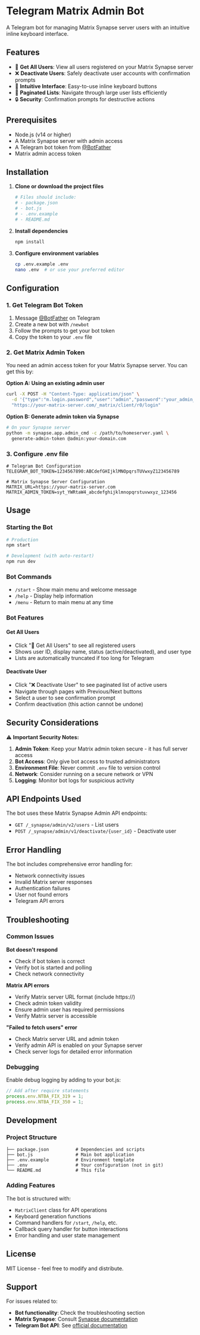 # Telegram Matrix Admin Bot

A Telegram bot for managing Matrix Synapse server users with an intuitive inline keyboard interface.

## Features

- 👥 **Get All Users**: View all users registered on your Matrix Synapse server
- ❌ **Deactivate Users**: Safely deactivate user accounts with confirmation prompts
- 📱 **Intuitive Interface**: Easy-to-use inline keyboard buttons
- 📄 **Paginated Lists**: Navigate through large user lists efficiently
- 🔒 **Security**: Confirmation prompts for destructive actions

## Prerequisites

- Node.js (v14 or higher)
- A Matrix Synapse server with admin access
- A Telegram bot token from [@BotFather](https://t.me/botfather)
- Matrix admin access token

## Installation

1. **Clone or download the project files**
   ```bash
   # Files should include:
   # - package.json
   # - bot.js
   # - .env.example
   # - README.md
   ```

2. **Install dependencies**
   ```bash
   npm install
   ```

3. **Configure environment variables**
   ```bash
   cp .env.example .env
   nano .env  # or use your preferred editor
   ```

## Configuration

### 1. Get Telegram Bot Token

1. Message [@BotFather](https://t.me/botfather) on Telegram
2. Create a new bot with `/newbot`
3. Follow the prompts to get your bot token
4. Copy the token to your `.env` file

### 2. Get Matrix Admin Token

You need an admin access token for your Matrix Synapse server. You can get this by:

**Option A: Using an existing admin user**
```bash
curl -X POST -H "Content-Type: application/json" \
  -d '{"type":"m.login.password","user":"admin","password":"your_admin_password"}' \
  "https://your-matrix-server.com/_matrix/client/r0/login"
```

**Option B: Generate admin token via Synapse**
```bash
# On your Synapse server
python -m synapse.app.admin_cmd -c /path/to/homeserver.yaml \
  generate-admin-token @admin:your-domain.com
```

### 3. Configure .env file

```env
# Telegram Bot Configuration
TELEGRAM_BOT_TOKEN=1234567890:ABCdefGHIjklMNOpqrsTUVwxyZ123456789

# Matrix Synapse Server Configuration  
MATRIX_URL=https://your-matrix-server.com
MATRIX_ADMIN_TOKEN=syt_YWRtaW4_abcdefghijklmnopqrstuvwxyz_123456
```

## Usage

### Starting the Bot

```bash
# Production
npm start

# Development (with auto-restart)
npm run dev
```

### Bot Commands

- `/start` - Show main menu and welcome message
- `/help` - Display help information
- `/menu` - Return to main menu at any time

### Bot Features

#### Get All Users
- Click "👥 Get All Users" to see all registered users
- Shows user ID, display name, status (active/deactivated), and user type
- Lists are automatically truncated if too long for Telegram

#### Deactivate User
- Click "❌ Deactivate User" to see paginated list of active users
- Navigate through pages with Previous/Next buttons
- Select a user to see confirmation prompt
- Confirm deactivation (this action cannot be undone)

## Security Considerations

⚠️ **Important Security Notes:**

1. **Admin Token**: Keep your Matrix admin token secure - it has full server access
2. **Bot Access**: Only give bot access to trusted administrators
3. **Environment File**: Never commit `.env` file to version control
4. **Network**: Consider running on a secure network or VPN
5. **Logging**: Monitor bot logs for suspicious activity

## API Endpoints Used

The bot uses these Matrix Synapse Admin API endpoints:

- `GET /_synapse/admin/v2/users` - List users
- `POST /_synapse/admin/v1/deactivate/{user_id}` - Deactivate user

## Error Handling

The bot includes comprehensive error handling for:

- Network connectivity issues
- Invalid Matrix server responses
- Authentication failures
- User not found errors
- Telegram API errors

## Troubleshooting

### Common Issues

**Bot doesn't respond**
- Check if bot token is correct
- Verify bot is started and polling
- Check network connectivity

**Matrix API errors**
- Verify Matrix server URL format (include https://)
- Check admin token validity
- Ensure admin user has required permissions
- Verify Matrix server is accessible

**"Failed to fetch users" error**
- Check Matrix server URL and admin token
- Verify admin API is enabled on your Synapse server
- Check server logs for detailed error information

### Debugging

Enable debug logging by adding to your bot.js:

```javascript
// Add after require statements
process.env.NTBA_FIX_319 = 1;
process.env.NTBA_FIX_350 = 1;
```

## Development

### Project Structure

```
├── package.json          # Dependencies and scripts
├── bot.js                # Main bot application
├── .env.example          # Environment template
├── .env                  # Your configuration (not in git)
└── README.md             # This file
```

### Adding Features

The bot is structured with:

- `MatrixClient` class for API operations
- Keyboard generation functions
- Command handlers for `/start`, `/help`, etc.
- Callback query handler for button interactions
- Error handling and user state management

## License

MIT License - feel free to modify and distribute.

## Support

For issues related to:
- **Bot functionality**: Check the troubleshooting section
- **Matrix Synapse**: Consult [Synapse documentation](https://matrix-org.github.io/synapse/)
- **Telegram Bot API**: See [official documentation](https://core.telegram.org/bots/api)